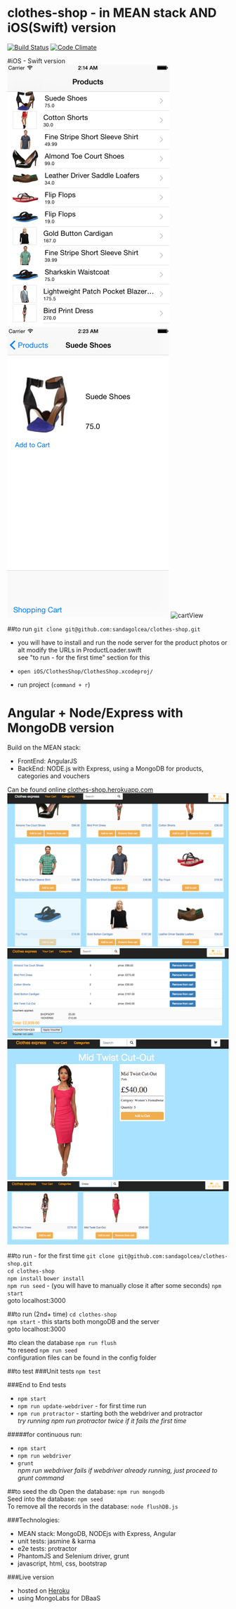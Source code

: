 # clothes-shop - in MEAN stack AND iOS(Swift) version

[![Build Status](https://travis-ci.org/sandagolcea/clothes-shop.svg?branch=master)](https://travis-ci.org/sandagolcea/clothes-shop) 
[![Code Climate](https://codeclimate.com/github/sandagolcea/clothes-shop/badges/gpa.svg)](https://codeclimate.com/github/sandagolcea/clothes-shop)  

#iOS - Swift version
![productView](/readmeImages/iOS_productsView.png?raw=true "Products")
![productDetail](/readmeImages/iOS_productDetail.png?raw=true "Detail")
![cartView](/readmeImages/iOS_cartView.jpg?raw=true "Cart")

##to run
`git clone git@github.com:sandagolcea/clothes-shop.git`   

- you will have to install and run the node server for the product photos 
or alt modify the URLs in ProductLoader.swift  
see "to run - for the first time" section for this  

- `open iOS/ClothesShop/ClothesShop.xcodeproj/`  
- run project (`command + r`)  


# Angular + Node/Express with MongoDB version
Build on the MEAN stack:  

- FrontEnd: AngularJS  
- BackEnd: NODE.js with Express, using a MongoDB for products, categories and vouchers  

Can be found online [clothes-shop.herokuapp.com](http://clothes-shop.herokuapp.com)
![Alt text](/readmeImages/productsView.png?raw=true "Optional Title")
![Alt text](/readmeImages/cartView.png?raw=true "Optional Title")
![Alt text](/readmeImages/singleProduct.png?raw=true "Optional Title")
![Alt text](/readmeImages/filter.png?raw=true "Optional Title")


##to run - for the first time
`git clone git@github.com:sandagolcea/clothes-shop.git`   
`cd clothes-shop`  
`npm install`
`bower install`  
`npm run seed` - (you will have to manually close it after some seconds)
`npm start`  
goto localhost:3000  

##to run (2nd+ time)
`cd clothes-shop`  
`npm start` - this starts both mongoDB and the server  
goto localhost:3000  

#to clean the database
`npm run flush`  
*to reseed `npm run seed`  
configuration files can be found in the config folder

##to test
###Unit tests
`npm test`  

###End to End tests
- `npm start`  
- `npm run update-webdriver`  - for first time run  
- `npm run protractor` - starting both the webdriver and protractor  
*try running npm run protractor twice if it fails the first time*

#####for continuous run:
- `npm start`  
- `npm run webdriver`
- `grunt`  
*npm run webdriver fails if webdriver already running, just proceed to grunt command*


##to seed the db
Open the database: `npm run mongodb`  
Seed into the database: `npm seed`  
To remove all the records in the database:
`node flushDB.js`  

###Technologies:
- MEAN stack: MongoDB, NODEjs with Express, Angular
- unit tests: jasmine & karma
- e2e tests: protractor
- PhantomJS and Selenium driver, grunt
- javascript, html, css, bootstrap

###Live version
- hosted on [Heroku](https://clothes-shop.herokuapp.com)
- using MongoLabs for DBaaS
